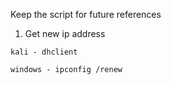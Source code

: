 Keep the script for future references 

1. Get new ip address
```
kali - dhclient

windows - ipconfig /renew
```